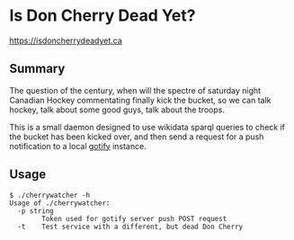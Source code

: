 # Is Don Cherry Dead Yet?

https://isdoncherrydeadyet.ca

## Summary

The question of the century, when will the spectre of saturday night Canadian Hockey commentating finally kick the bucket, so we can talk hockey, talk about some good guys, talk about the troops.

This is a small daemon designed to use wikidata sparql queries to check if the bucket has been kicked over, and then send a request for a push notification to a local [gotify](https://gotify.net/) instance.

## Usage

```
$ ./cherrywatcher -h
Usage of ./cherrywatcher:
  -p string
    	Token used for gotify server push POST request
  -t	Test service with a different, but dead Don Cherry
```
